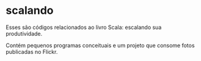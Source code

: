 # scalando

Esses são códigos relacionados ao livro Scala: escalando sua produtividade.

Contém pequenos programas conceituais e um projeto que consome fotos publicadas no Flickr.

